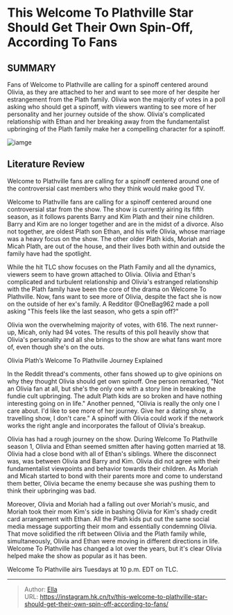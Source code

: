 # This Welcome To Plathville Star Should Get Their Own Spin-Off, According To Fans


## SUMMARY 



  Fans of Welcome to Plathville are calling for a spinoff centered around Olivia, as they are attached to her and want to see more of her despite her estrangement from the Plath family.   Olivia won the majority of votes in a poll asking who should get a spinoff, with viewers wanting to see more of her personality and her journey outside of the show.   Olivia&#39;s complicated relationship with Ethan and her breaking away from the fundamentalist upbringing of the Plath family make her a compelling character for a spinoff.  

![iamge](https://static1.srcdn.com/wordpress/wp-content/uploads/2023/11/welcome-to-plathville-cast-montage-with-dots.jpg)

## Literature Review
Welcome to Plathville fans are calling for a spinoff centered around one of the controversial cast members who they think would make good TV.




Welcome to Plathville fans are calling for a spinoff centered around one controversial star from the show. The show is currently airing its fifth season, as it follows parents Barry and Kim Plath and their nine children. Barry and Kim are no longer together and are in the midst of a divorce. Also not together, are oldest Plath son Ethan, and his wife Olivia, whose marriage was a heavy focus on the show. The other older Plath kids, Moriah and Micah Plath, are out of the house, and their lives both within and outside the family have had the spotlight.




While the hit TLC show focuses on the Plath Family and all the dynamics, viewers seem to have grown attached to Olivia. Olivia and Ethan&#39;s complicated and turbulent relationship and Olivia&#39;s estranged relationship with the Plath family have been the core of the drama on Welcome To Plathville. Now, fans want to see more of Olivia, despite the fact she is now on the outside of her ex&#39;s family. A Redditor @OneBag962 made a poll asking &#34;This feels like the last season, who gets a spin off?&#34;


 

Olivia won the overwhelming majority of votes, with 616. The next runner-up, Micah, only had 94 votes. The results of this poll heavily show that Olivia&#39;s personality and all she brings to the show are what fans want more of, even though she&#39;s on the outs.





 Olivia Plath’s Welcome To Plathville Journey Explained 
         

In the Reddit thread&#39;s comments, other fans showed up to give opinions on why they thought Olivia should get own spinoff. One person remarked, &#34;Not an Olivia fan at all, but she&#39;s the only one with a story line in breaking the fundie cult upbringing. The adult Plath kids are so broken and have nothing interesting going on in life.&#34; Another penned, &#34;Olivia is really the only one I care about. I&#39;d like to see more of her journey. Give her a dating show, a travelling show, I don&#39;t care.&#34; A spinoff with Olivia could work if the network works the right angle and incorporates the fallout of Olivia&#39;s breakup.

Olivia has had a rough journey on the show. During Welcome To Plathville season 1, Olivia and Ethan seemed smitten after having gotten married at 18. Olivia had a close bond with all of Ethan&#39;s siblings. Where the disconnect was, was between Olivia and Barry and Kim. Olivia did not agree with their fundamentalist viewpoints and behavior towards their children. As Moriah and Micah started to bond with their parents more and come to understand them better, Olivia became the enemy because she was pushing them to think their upbringing was bad.




Moreover, Olivia and Moriah had a falling out over Moriah&#39;s music, and Moriah took their mom Kim&#39;s side in bashing Olivia for Kim&#39;s shady credit card arrangement with Ethan. All the Plath kids put out the same social media message supporting their mom and essentially condemning Olivia. That move solidified the rift between Olivia and the Plath family while, simultaneously, Olivia and Ethan were moving in different directions in life. Welcome To Plathville has changed a lot over the years, but it&#39;s clear Olivia helped make the show as popular as it has been.



Welcome To Plathville airs Tuesdays at 10 p.m. EDT on TLC.






---

> Author: [Ella](https://instagram.hk.cn/)  
> URL: https://instagram.hk.cn/tv/this-welcome-to-plathville-star-should-get-their-own-spin-off-according-to-fans/  

